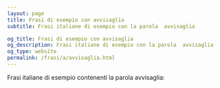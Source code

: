 ```yaml
---
layout: page
title: Frasi di esempio con avvisaglia 
subtitle: Frasi italiane di esempio con la parola  avvisaglia

og_title: Frasi di esempio con avvisaglia 
og_description: Frasi italiane di esempio con la parola  avvisaglia
og_type: website
permalink: /frasi/a/avvisaglia.html
---
```


Frasi italiane di esempio contenenti la parola avvisaglia:


